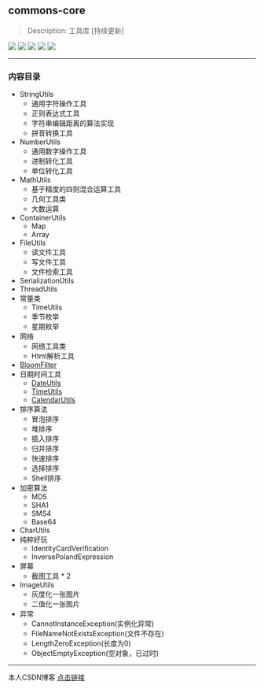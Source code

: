 ## commons-core
> Description: 工具库 [持续更新]

![](https://img.shields.io/badge/java-1.8-brightgreen.svg)
![](https://img.shields.io/badge/maven-3.6.1-orangered.svg)
![](https://img.shields.io/badge/ide-IntelliJ%20IDEA-rosybrown.svg)
![](https://img.shields.io/badge/junit-4.11-darksalmon.svg)
![](https://img.shields.io/badge/version-2.1.0-cornflowerblue.svg)

----------------------------------------------

### 内容目录

- StringUtils
  - 通用字符操作工具
  - 正则表达式工具
  - 字符串编辑距离的算法实现
  - 拼音转换工具
- NumberUtils
  - 通用数字操作工具
  - 进制转化工具
  - 单位转化工具
- MathUtils
  - 基于精度的四则混合运算工具
  - 几何工具类
  - 大数运算
- ContainerUtils
  - Map
  - Array
- FileUtils
  - 读文件工具
  - 写文件工具
  - 文件检索工具
- SerializationUtils
- ThreadUtils
- 常量类
  - TimeUtils
  - 季节枚举
  - 星期枚举
- 网络
  - 网络工具类
  - Html解析工具
- [BloomFilter](src/main/java/org/commons/cabinet/filter/BloomFilter.java)
- 日期时间工具
  - [DateUtils](src/main/java/org/commons/cabinet/datetime/DateUtils.java)
  - [TimeUtils](src/main/java/org/commons/cabinet/datetime/TimeUtils.java)
  - [CalendarUtils](src/main/java/org/commons/cabinet/datetime/CalendarUtils.java)
- 排序算法
  - 冒泡排序
  - 堆排序
  - 插入排序
  - 归并排序
  - 快速排序
  - 选择排序
  - Shell排序
- 加密算法
  - MD5
  - SHA1
  - SMS4
  - Base64
- CharUtils
- 纯粹好玩
  - IdentityCardVerification
  - InversePolandExpression
- 屏幕
  - 截图工具 * 2
- ImageUtils
  - 灰度化一张图片
  - 二值化一张图片
- 异常
  - CannotInstanceException(实例化异常)
  - FileNameNotExistsException(文件不存在)
  - LengthZeroException(长度为0)
  - ObjectEmptyException(空对象，已过时)

----------------------------------------------

本人CSDN博客 [点击链接](https://qwhai.blog.csdn.net/)